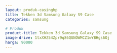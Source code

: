 ```yaml
---
layout: produk-casinghp
title: Tekken 3d Samsung Galaxy S9 Case
categories: samsung

# Produk
product-title: Tekken 3d Samsung Galaxy S9 Case
image-drive: 1txXHZ54Zpr9q86QGNOWMCZ1wYBHgs6Oj
harga: 90000
---
```

